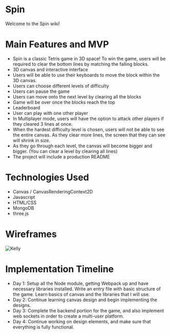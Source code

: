 # Spin

Welcome to the Spin wiki!

# Main Features and MVP
* Spin is a classic Tetris game in 3D space! To win the game, users will be required to clear the bottom lines by matching the falling blocks.
* 3D canvas and interactive interface
* Users will be able to use their keyboards to move the block within the 3D canvas.
* Users can choose different levels of difficulty
* Users can pause the game
* Users can move onto the next level by clearing all the blocks
* Game will be over once the blocks reach the top
* Leaderboard
* User can play with one other player
* In Multiplayer mode, users will have the option to attack other players if they cleared 3 lines at once.
* When the hardest difficulty level is chosen, users will not be able to see the entire canvas. As they clear more lines, the screen that they can see will shrink in size.
* As they go through each level, the canvas will become bigger and bigger. (You can clear a level by clearing all lines)
* The project will include a production README

# Technologies Used
* Canvas / CanvasRenderingContext2D
* Javascript
* HTML/CSS
* MongoDB
* three.js

# Wireframes
![Kelly](https://user-images.githubusercontent.com/52555269/69570694-2b48c100-0f75-11ea-8e7f-09514cfacfd1.jpg)


# Implementation Timeline
* Day 1: Setup all the Node module, getting Webpack up and have necessary libraries installed. Write an entry file with basic structure of the game. Learn basics of canvas and the libraries that I will use.
* Day 2: Continue learning canvas design and begin implementing the designs.
* Day 3: Complete the backend portion for the game, and also implement web sockets in order to create a multi-user platform.
* Day 4: Continue working on design elements, and make sure that everything is fully functional.
